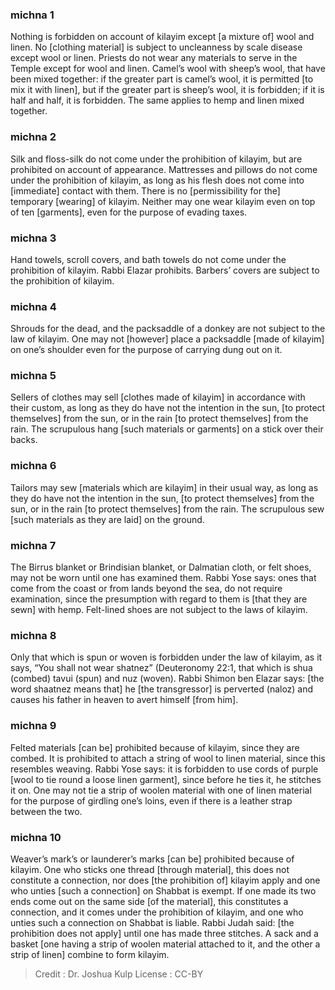 
### michna 1
Nothing is forbidden on account of kilayim except [a mixture of] wool and linen. No [clothing material] is subject to uncleanness by scale disease except wool or linen. Priests do not wear any materials to serve in the Temple except for wool and linen. Camel’s wool with sheep’s wool, that have been mixed together: if the greater part is camel’s wool, it is permitted [to mix it with linen], but if the greater part is sheep’s wool, it is forbidden; if it is half and half, it is forbidden. The same applies to hemp and linen mixed together.

### michna 2
Silk and floss-silk do not come under the prohibition of kilayim, but are prohibited on account of appearance. Mattresses and pillows do not come under the prohibition of kilayim, as long as his flesh does not come into [immediate] contact with them. There is no [permissibility for the] temporary [wearing] of kilayim. Neither may one wear kilayim even on top of ten [garments], even for the purpose of evading taxes.

### michna 3
Hand towels, scroll covers, and bath towels do not come under the prohibition of kilayim. Rabbi Elazar prohibits. Barbers’ covers are subject to the prohibition of kilayim.

### michna 4
Shrouds for the dead, and the packsaddle of a donkey are not subject to the law of kilayim. One may not [however] place a packsaddle [made of kilayim] on one’s shoulder even for the purpose of carrying dung out on it.

### michna 5
Sellers of clothes may sell [clothes made of kilayim] in accordance with their custom, as long as they do have not the intention in the sun, [to protect themselves] from the sun, or in the rain [to protect themselves] from the rain. The scrupulous hang [such materials or garments] on a stick over their backs.

### michna 6
Tailors may sew [materials which are kilayim] in their usual way, as long as they do have not the intention in the sun, [to protect themselves] from the sun, or in the rain [to protect themselves] from the rain. The scrupulous sew [such materials as they are laid] on the ground.

### michna 7
The Birrus blanket or Brindisian blanket, or Dalmatian cloth, or felt shoes, may not be worn until one has examined them. Rabbi Yose says: ones that come from the coast or from lands beyond the sea, do not require examination, since the presumption with regard to them is [that they are sewn] with hemp. Felt-lined shoes are not subject to the laws of kilayim.

### michna 8
Only that which is spun or woven is forbidden under the law of kilayim, as it says, “You shall not wear shatnez” (Deuteronomy 22:1, that which is shua (combed) tavui (spun) and nuz (woven). Rabbi Shimon ben Elazar says: [the word shaatnez means that] he [the transgressor] is perverted (naloz) and causes his father in heaven to avert himself [from him].

### michna 9
Felted materials [can be] prohibited because of kilayim, since they are combed. It is prohibited to attach a string of wool to linen material, since this resembles weaving. Rabbi Yose says: it is forbidden to use cords of purple [wool to tie round a loose linen garment], since before he ties it, he stitches it on. One may not tie a strip of woolen material with one of linen material for the purpose of girdling one’s loins, even if there is a leather strap between the two.

### michna 10
Weaver’s mark’s or launderer’s marks [can be] prohibited because of kilayim. One who sticks one thread [through material], this does not constitute a connection, nor does [the prohibition of] kilayim apply and one who unties [such a connection] on Shabbat is exempt. If one made its two ends come out on the same side [of the material], this constitutes a connection, and it comes under the prohibition of kilayim, and one who unties such a connection on Shabbat is liable. Rabbi Judah said: [the prohibition does not apply] until one has made three stitches. A sack and a basket [one having a strip of woolen material attached to it, and the other a strip of linen] combine to form kilayim.

>Credit : Dr. Joshua Kulp
>License : CC-BY